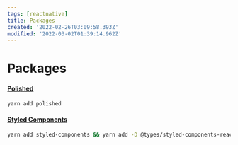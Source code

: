 ```yaml
---
tags: [reactnative]
title: Packages
created: '2022-02-26T03:09:58.393Z'
modified: '2022-03-02T01:39:14.962Z'
---
```


# Packages


#### [Polished](https://polished.js.org/docs/)
```bash
yarn add polished
```

#### [Styled Components](https://styled-components.com)
```bash
yarn add styled-components && yarn add -D @types/styled-components-react-native
```
